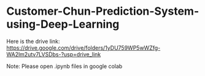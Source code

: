 # Customer-Chun-Prediction-System-using-Deep-Learning
Here is the drive link: https://drive.google.com/drive/folders/1yDU759WP5wWZfg-WA2lm2utv7LVSDbs-?usp=drive_link

Note: Please open .ipynb files in google colab
